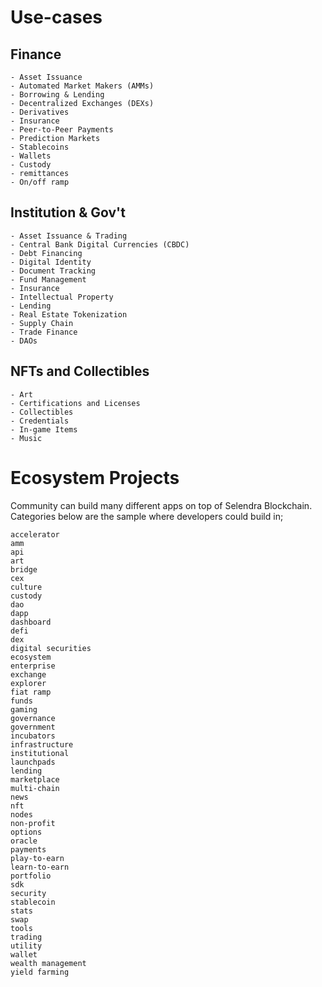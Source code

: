 # Use-cases

## Finance
```
- Asset Issuance
- Automated Market Makers (AMMs)
- Borrowing & Lending
- Decentralized Exchanges (DEXs)
- Derivatives
- Insurance
- Peer-to-Peer Payments
- Prediction Markets
- Stablecoins
- Wallets
- Custody
- remittances
- On/off ramp
```
## Institution & Gov't 
```
- Asset Issuance & Trading
- Central Bank Digital Currencies (CBDC)
- Debt Financing
- Digital Identity
- Document Tracking
- Fund Management
- Insurance
- Intellectual Property
- Lending
- Real Estate Tokenization
- Supply Chain
- Trade Finance
- DAOs
```
## NFTs and Collectibles 
```
- Art
- Certifications and Licenses
- Collectibles
- Credentials
- In-game Items
- Music
```
# Ecosystem Projects

Community can build many different apps on top of Selendra Blockchain. Categories below are the sample where developers could build in; 

```
accelerator
amm
api
art
bridge
cex
culture
custody
dao
dapp
dashboard
defi
dex
digital securities
ecosystem
enterprise
exchange
explorer
fiat ramp
funds
gaming
governance
government
incubators
infrastructure
institutional 
launchpads
lending
marketplace
multi-chain
news
nft
nodes
non-profit
options
oracle
payments
play-to-earn
learn-to-earn
portfolio
sdk
security
stablecoin
stats
swap
tools
trading
utility
wallet
wealth management
yield farming
``` 
